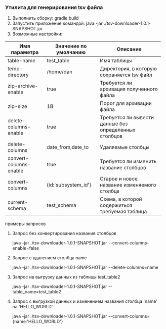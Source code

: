 ### Утилита для генерирования tsv файла

1. Выполнить сборку: gradle build
2. Запустить приложение командой: java -jar ./tsv-downloader-1.0.1-SNAPSHOT.jar
3. Возможные настройки:

| Имя параметра | Значение по умолчанию | Описание                                              |
| --- |----------------------|-------------------------------------------------------|
| table-name | test_table           | Имя таблицы                                           |
| temp-directory | /home/dan            | Директория, в которую сохраняется tsv файл            |
| zip-archive-enable| true           | Требуется ли архивация полученного файла              |
| zip-size| 1B                   | Порог для архивации файла                             |
| delete-columns-enable | true                 | Требуется ли вывести данные без определенных столбцов |
| delete-columns | date_from,date_to    | Удаляемые столбцы                                     |
| convert-columns-enable | true                 | Требуется ли изменить название столбцов               |
| convert-columns | {id:'subsystem_id'}  | Старое и новое название изменяемого столбца           |
| current-schema | test_schema          | Схема, в которой содержиться требуемая таблица        |

примеры запросов

1. Запрос без конвертирования названия столбцов

   java -jar ./tsv-downloader-1.0.1-SNAPSHOT.jar --convert-columns-enable=false

2. Запрос с удалением столбца name

   java -jar ./tsv-downloader-1.0.1-SNAPSHOT.jar --delete-columns=name
   
3. Запрос на выгрузку данных из таблицы test_table2

   java -jar ./tsv-downloader-1.0.1-SNAPSHOT.jar --table_name=test_table2

4. Запрос с выгрузкой данных и изменением названия столбца 'name' на 'HELLO_WORLD'

   java -jar ./tsv-downloader-1.0.1-SNAPSHOT.jar --convert-columns={name:'HELLO_WORLD'}

